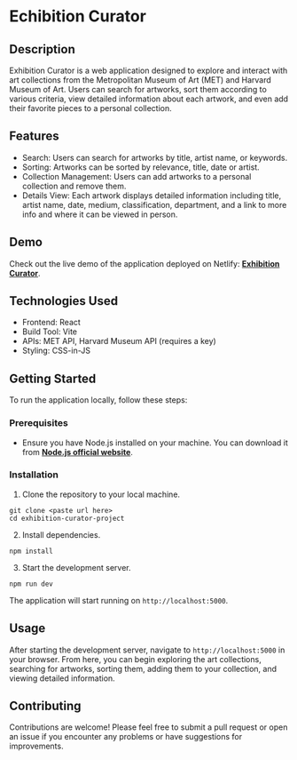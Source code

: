 # Echibition Curator

## Description

Exhibition Curator is a web application designed to explore and interact with art collections from the Metropolitan Museum of Art (MET) and Harvard Museum of Art. 
Users can search for artworks, sort them according to various criteria, view detailed information about each artwork, and even add their favorite pieces to a personal collection.

## Features

- Search: Users can search for artworks by title, artist name, or keywords.
- Sorting: Artworks can be sorted by relevance, title, date or artist.
- Collection Management: Users can add artworks to a personal collection and remove them.
- Details View: Each artwork displays detailed information including title, artist name, date, medium, classification, department, and a link to more info and where it can be viewed in person.

## Demo

Check out the live demo of the application deployed on Netlify: [**Exhibition Curator**](https://exhibition-curator-app.netlify.app/).

## Technologies Used

- Frontend: React
- Build Tool: Vite
- APIs: MET API, Harvard Museum API (requires a key)
- Styling: CSS-in-JS

## Getting Started

To run the application locally, follow these steps:

### Prerequisites

- Ensure you have Node.js installed on your machine. You can download it from [**Node.js official website**](https://nodejs.org/en).

### Installation

1. Clone the repository to your local machine.

```
git clone <paste url here>
cd exhibition-curator-project
```

2. Install dependencies.

```
npm install
```

3. Start the development server.

```
npm run dev
```

The application will start running on `http://localhost:5000`.

## Usage

After starting the development server, navigate to `http://localhost:5000` in your browser. From here, you can begin exploring the art collections, searching for artworks, sorting them, adding them to your collection, and viewing detailed information.

## Contributing

Contributions are welcome! Please feel free to submit a pull request or open an issue if you encounter any problems or have suggestions for improvements.